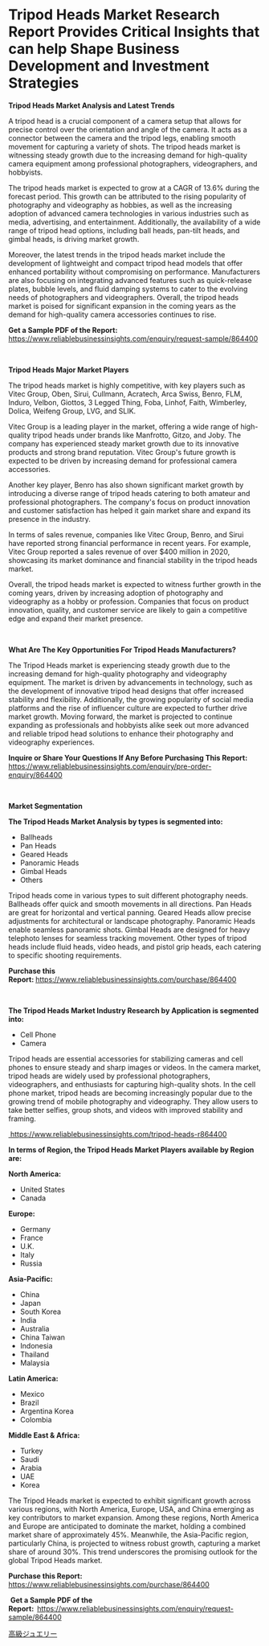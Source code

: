 <p><h1>Tripod Heads Market Research Report Provides Critical Insights that can help Shape Business Development and Investment Strategies</h1></p><p><strong>Tripod Heads Market Analysis and Latest Trends</strong></p>
<p><p>A tripod head is a crucial component of a camera setup that allows for precise control over the orientation and angle of the camera. It acts as a connector between the camera and the tripod legs, enabling smooth movement for capturing a variety of shots. The tripod heads market is witnessing steady growth due to the increasing demand for high-quality camera equipment among professional photographers, videographers, and hobbyists.</p><p>The tripod heads market is expected to grow at a CAGR of 13.6% during the forecast period. This growth can be attributed to the rising popularity of photography and videography as hobbies, as well as the increasing adoption of advanced camera technologies in various industries such as media, advertising, and entertainment. Additionally, the availability of a wide range of tripod head options, including ball heads, pan-tilt heads, and gimbal heads, is driving market growth.</p><p>Moreover, the latest trends in the tripod heads market include the development of lightweight and compact tripod head models that offer enhanced portability without compromising on performance. Manufacturers are also focusing on integrating advanced features such as quick-release plates, bubble levels, and fluid damping systems to cater to the evolving needs of photographers and videographers. Overall, the tripod heads market is poised for significant expansion in the coming years as the demand for high-quality camera accessories continues to rise.</p></p>
<p><strong>Get a Sample PDF of the Report:&nbsp;</strong> <a href="https://www.reliablebusinessinsights.com/enquiry/request-sample/864400">https://www.reliablebusinessinsights.com/enquiry/request-sample/864400</a></p>
<p>&nbsp;</p>
<p><strong>Tripod Heads Major Market Players</strong></p>
<p><p>The tripod heads market is highly competitive, with key players such as Vitec Group, Oben, Sirui, Cullmann, Acratech, Arca Swiss, Benro, FLM, Induro, Velbon, Giottos, 3 Legged Thing, Foba, Linhof, Faith, Wimberley, Dolica, Weifeng Group, LVG, and SLIK.</p><p>Vitec Group is a leading player in the market, offering a wide range of high-quality tripod heads under brands like Manfrotto, Gitzo, and Joby. The company has experienced steady market growth due to its innovative products and strong brand reputation. Vitec Group's future growth is expected to be driven by increasing demand for professional camera accessories.</p><p>Another key player, Benro has also shown significant market growth by introducing a diverse range of tripod heads catering to both amateur and professional photographers. The company's focus on product innovation and customer satisfaction has helped it gain market share and expand its presence in the industry.</p><p>In terms of sales revenue, companies like Vitec Group, Benro, and Sirui have reported strong financial performance in recent years. For example, Vitec Group reported a sales revenue of over $400 million in 2020, showcasing its market dominance and financial stability in the tripod heads market.</p><p>Overall, the tripod heads market is expected to witness further growth in the coming years, driven by increasing adoption of photography and videography as a hobby or profession. Companies that focus on product innovation, quality, and customer service are likely to gain a competitive edge and expand their market presence.</p></p>
<p>&nbsp;</p>
<p><strong>What Are The Key Opportunities For Tripod Heads Manufacturers?</strong></p>
<p><p>The Tripod Heads market is experiencing steady growth due to the increasing demand for high-quality photography and videography equipment. The market is driven by advancements in technology, such as the development of innovative tripod head designs that offer increased stability and flexibility. Additionally, the growing popularity of social media platforms and the rise of influencer culture are expected to further drive market growth. Moving forward, the market is projected to continue expanding as professionals and hobbyists alike seek out more advanced and reliable tripod head solutions to enhance their photography and videography experiences.</p></p>
<p><strong>Inquire or Share Your Questions If Any Before Purchasing This Report:</strong> <a href="https://www.reliablebusinessinsights.com/enquiry/pre-order-enquiry/864400">https://www.reliablebusinessinsights.com/enquiry/pre-order-enquiry/864400</a></p>
<p>&nbsp;</p>
<p><strong>Market Segmentation</strong></p>
<p><strong>The Tripod Heads Market Analysis by types is segmented into:</strong></p>
<p><ul><li>Ballheads</li><li>Pan Heads</li><li>Geared Heads</li><li>Panoramic Heads</li><li>Gimbal Heads</li><li>Others</li></ul></p>
<p><p>Tripod heads come in various types to suit different photography needs. Ballheads offer quick and smooth movements in all directions. Pan Heads are great for horizontal and vertical panning. Geared Heads allow precise adjustments for architectural or landscape photography. Panoramic Heads enable seamless panoramic shots. Gimbal Heads are designed for heavy telephoto lenses for seamless tracking movement. Other types of tripod heads include fluid heads, video heads, and pistol grip heads, each catering to specific shooting requirements.</p></p>
<p><strong>Purchase this Report:&nbsp;</strong><a href="https://www.reliablebusinessinsights.com/purchase/864400">https://www.reliablebusinessinsights.com/purchase/864400</a></p>
<p>&nbsp;</p>
<p><strong>The Tripod Heads Market Industry Research by Application is segmented into:</strong></p>
<p><ul><li>Cell Phone</li><li>Camera</li></ul></p>
<p><p>Tripod heads are essential accessories for stabilizing cameras and cell phones to ensure steady and sharp images or videos. In the camera market, tripod heads are widely used by professional photographers, videographers, and enthusiasts for capturing high-quality shots. In the cell phone market, tripod heads are becoming increasingly popular due to the growing trend of mobile photography and videography. They allow users to take better selfies, group shots, and videos with improved stability and framing.</p></p>
<p><a href="https://www.reliablebusinessinsights.com/tripod-heads-r864400">&nbsp;https://www.reliablebusinessinsights.com/tripod-heads-r864400</a></p>
<p><strong>In terms of Region, the Tripod Heads Market Players available by Region are:</strong></p>
<p>
    <p> <strong> North America: </strong>
        <ul>
            <li>United States</li>
            <li>Canada</li>
        </ul>
        </p> 
    <p> <strong> Europe: </strong>
        <ul>
            <li>Germany</li>
            <li>France</li>
            <li>U.K.</li>
            <li>Italy</li>
            <li>Russia</li>
        </ul>
        </p> 
    <p> <strong> Asia-Pacific: </strong>
        <ul>
            <li>China</li>
            <li>Japan</li>
            <li>South Korea</li>
            <li>India</li>
            <li>Australia</li>
            <li>China Taiwan</li>
            <li>Indonesia</li>
            <li>Thailand</li>
            <li>Malaysia</li>
        </ul>
        </p> 
    <p> <strong> Latin America: </strong>
        <ul>
            <li>Mexico</li>
            <li>Brazil</li>
            <li>Argentina Korea</li>
            <li>Colombia</li>
        </ul>
        </p> 
    <p> <strong> Middle East & Africa: </strong>
        <ul>
            <li>Turkey</li>
            <li>Saudi</li>
            <li>Arabia</li>
            <li>UAE</li>
            <li>Korea</li>
        </ul>
    </p>
    </p>
<p><p>The Tripod Heads market is expected to exhibit significant growth across various regions, with North America, Europe, USA, and China emerging as key contributors to market expansion. Among these regions, North America and Europe are anticipated to dominate the market, holding a combined market share of approximately 45%. Meanwhile, the Asia-Pacific region, particularly China, is projected to witness robust growth, capturing a market share of around 30%. This trend underscores the promising outlook for the global Tripod Heads market.</p></p>
<p><strong>Purchase this Report: </strong><a href="https://www.reliablebusinessinsights.com/purchase/864400">https://www.reliablebusinessinsights.com/purchase/864400</a></p>
<p>&nbsp;<strong>Get a Sample PDF of the Report:&nbsp;&nbsp;</strong><a href="https://www.reliablebusinessinsights.com/enquiry/request-sample/864400">https://www.reliablebusinessinsights.com/enquiry/request-sample/864400</a></p>
<p><strong></strong></p>
<p><p><a href="https://github.com/laurenreichert/Market-Research-Report-List-3/blob/main/181565335856.md">高級ジュエリー</a></p></p>